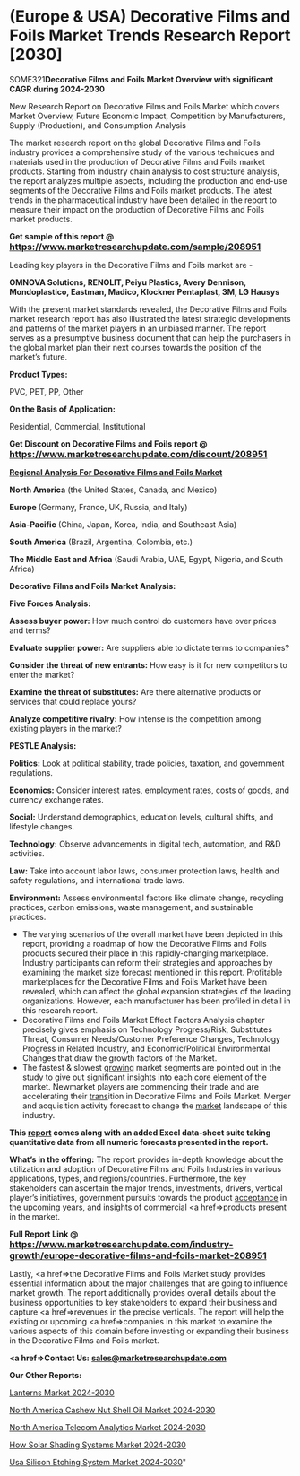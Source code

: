 # (Europe & USA) Decorative Films and Foils Market Trends Research Report [2030]

SOME321<strong>Decorative Films and Foils Market Overview with significant CAGR during 2024-2030</strong>

New Research Report on Decorative Films and Foils Market which covers Market Overview, Future Economic Impact, Competition by Manufacturers, Supply (Production), and Consumption Analysis

The market research report on the global Decorative Films and Foils industry provides a comprehensive study of the various techniques and materials used in the production of Decorative Films and Foils market products. Starting from industry chain analysis to cost structure analysis, the report analyzes multiple aspects, including the production and end-use segments of the Decorative Films and Foils market products. The latest trends in the pharmaceutical industry have been detailed in the report to measure their impact on the production of Decorative Films and Foils market products.

<strong>Get sample of this report @ <a href=https://www.marketresearchupdate.com/sample/208951><font size=3 color=#0000ff>https://www.marketresearchupdate.com/sample/208951</font></a></strong>

Leading key players in the Decorative Films and Foils market are -

<strong>OMNOVA Solutions, RENOLIT, Peiyu Plastics, Avery Dennison, Mondoplastico, Eastman, Madico, Klockner Pentaplast, 3M, LG Hausys</strong>

With the present market standards revealed, the Decorative Films and Foils market research report has also illustrated the latest strategic developments and patterns of the market players in an unbiased manner. The report serves as a presumptive business document that can help the purchasers in the global market plan their next courses towards the position of the market’s future.

<strong>Product Types:</strong>

PVC, PET, PP, Other

<strong>On the Basis of Application:</strong>

Residential, Commercial, Institutional

<strong>Get Discount on Decorative Films and Foils report @ <a href=https://www.marketresearchupdate.com/discount/208951><font size=3 color=#0000ff>https://www.marketresearchupdate.com/discount/208951</font></a></strong>

<strong><u><b>Regional Analysis For Decorative Films and Foils Market</b></u></strong>

<strong><b>North America</b></strong> (the United States, Canada, and Mexico)

<strong><b>Europe </b></strong>(Germany, France, UK, Russia, and Italy)

<strong><b>Asia-Pacific</b></strong> (China, Japan, Korea, India, and Southeast Asia)

<strong><b>South America</b></strong> (Brazil, Argentina, Colombia, etc.)

<strong><b>The Middle East and Africa</b></strong> (Saudi Arabia, UAE, Egypt, Nigeria, and South Africa)

<strong>Decorative Films and Foils Market Analysis:</strong>

<strong>Five Forces Analysis:</strong>

<strong>Assess buyer power:</strong> How much control do customers have over prices and terms?

<strong>Evaluate supplier power:</strong> Are suppliers able to dictate terms to companies?

<strong>Consider the threat of new entrants:</strong> How easy is it for new competitors to enter the market?

<strong>Examine the threat of substitutes:</strong> Are there alternative products or services that could replace yours?

<strong>Analyze competitive rivalry:</strong> How intense is the competition among existing players in the market?

<strong>PESTLE Analysis:</strong>

<strong>Politics:</strong> Look at political stability, trade policies, taxation, and government regulations.

<strong>Economics:</strong> Consider interest rates, employment rates, costs of goods, and currency exchange rates.

<strong>Social:</strong> Understand demographics, education levels, cultural shifts, and lifestyle changes.

<strong>Technology:</strong> Observe advancements in digital tech, automation, and R&D activities.

<strong>Law:</strong> Take into account labor laws, consumer protection laws, health and safety regulations, and international trade laws.

<strong>Environment:</strong> Assess environmental factors like climate change, recycling practices, carbon emissions, waste management, and sustainable practices.

<ul>
  <li>The varying scenarios of the overall market have been depicted in this report, providing a roadmap of how the Decorative Films and Foils products secured their place in this rapidly-changing marketplace. Industry participants can reform their strategies and approaches by examining the market size forecast mentioned in this report. Profitable marketplaces for the Decorative Films and Foils Market have been revealed, which can affect the global expansion strategies of the leading organizations. However, each manufacturer has been profiled in detail in this research report.</li>
  <li>Decorative Films and Foils Market Effect Factors Analysis chapter precisely gives emphasis on Technology Progress/Risk, Substitutes Threat, Consumer Needs/Customer Preference Changes, Technology Progress in Related Industry, and Economic/Political Environmental Changes that draw the growth factors of the Market.</li>
  <li>The fastest &amp; slowest <a href=ASDF991299>growing</a> market segments are pointed out in the study to give out significant insights into each core element of the market. Newmarket players are commencing their trade and are accelerating their <a href=>trans</a>ition in Decorative Films and Foils Market. Merger and acquisition activity forecast to change the <a href=>market</a> landscape of this industry.</li>
</ul>
<strong>This <a href=>report</a> comes along with an added Excel data-sheet suite taking quantitative data from all numeric forecasts presented in the report.</strong>

<strong>What’s in the offering:</strong> The report provides in-depth knowledge about the utilization and adoption of Decorative Films and Foils Industries in various applications, types, and regions/countries. Furthermore, the key stakeholders can ascertain the major trends, investments, drivers, vertical player’s initiatives, government pursuits towards the product <a href=ASDF881288>acceptance</a> in the upcoming years, and insights of commercial <a href=>products</a> present in the market.

<strong>Full Report Link @ <a href=https://www.marketresearchupdate.com/industry-growth/europe-decorative-films-and-foils-market-208951><font size=3 color=#0000ff>https://www.marketresearchupdate.com/industry-growth/europe-decorative-films-and-foils-market-208951</font></a></strong>

Lastly, <a href=>the</a> Decorative Films and Foils Market study provides essential information about the major challenges that are going to influence market growth. The report additionally provides overall details about the business opportunities to key stakeholders to expand their business and capture <a href=>revenues</a> in the precise verticals. The report will help the existing or upcoming <a href=>companies</a> in this market to examine the various aspects of this domain before investing or expanding their business in the Decorative Films and Foils market.

<strong><a href=><strong>Contact Us:</strong></a></strong>
<strong>sales@marketresearchupdate.com</strong>

<strong>Our Other Reports:</strong>

<a href=https://www.linkedin.com/pulse/lanterns-market-outlooks-2023-size>Lanterns Market 2024-2030</a>

<a href=https://www.linkedin.com/pulse/north-america-cashew-nut-shell-oil-market-outlooks>North America Cashew Nut Shell Oil Market 2024-2030</a>

<a href=https://www.linkedin.com/pulse/north-america-telecom-analytics-market-wjflc/>North America Telecom Analytics Market 2024-2030</a>

<a href=https://www.linkedin.com/pulse/how-solar-shading-systems-market-witness-substantial-rgtxc/>How Solar Shading Systems Market 2024-2030</a>

<a href=https://www.linkedin.com/pulse/usa-silicon-etching-system-market-trends-2023-upcoming-nnphc/>Usa Silicon Etching System Market 2024-2030</a>"
